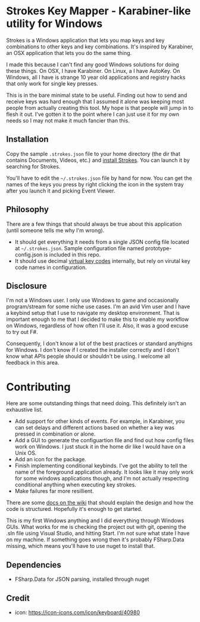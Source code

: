 
# Strokes Key Mapper - Karabiner-like utility for Windows

Strokes is a Windows application that lets you map keys and key combinations to other keys and key combinations. It's inspired by Karabiner, an OSX application that lets you do the same thing.

I made this because I can't find any good Windows solutions for doing these things. On OSX, I have Karabiner. On Linux, a I have AutoKey. On Windows, all I have is strange 10 year old applications and registry hacks that only work for single key presses.

This is in the bare minimal state to be useful. Finding out how to send and receive keys was hard enough that I assumed it alone was keeping most people from actually creating this tool. My hope is that people will jump in to flesh it out. I've gotten it to the point where I can just use it for my own needs so I may not make it much fancier than this.

## Installation

Copy the sample `.strokes.json` file to your home directory (the dir that contains Documents, Videos, etc.) and [install Strokes][sample-installer]. You can launch it by searching for Strokes.

You'll have to edit the `~/.strokes.json` file by hand for now. You can get the names of the keys you press by right clicking the icon in the system tray after you launch it and picking Event Viewer.

## Philosophy

There are a few things that should always be true about this application (until someone tells me why I'm wrong).

- It should get everything it needs from a single JSON config file located at `~/.strokes.json`. Sample configuration file named prototype-config.json is included in this repo.
- It should use decimal [virtual key codes][keycodes] internally, but rely on virutal key code names in configuration.

## Disclosure

I'm not a Windows user. I only use Windows to game and occasionally program/stream for some niche use cases. I'm an avid Vim user and I have a keybind setup that I use to navigate my desktop environment. That is important enough to me that I decided to make this to enable my workflow on Windows, regardless of how often I'll use it. Also, it was a good excuse to try out F#.

Consequently, I don't know a lot of the best practices or standard anythigns for Windows. I don't know if I created the installer correctly and I don't know what APIs people should or shouldn't be using. I welcome all feedback in this area.

# Contributing
Here are some outstanding things that need doing. This definitely isn't an exhaustive list.

- Add support for other kinds of events. For example, in Karabiner, you can set delays and different actions based on whether a key was pressed in combination or alone.
- Add a GUI to generate the configuartion file and find out how config files work on Windows. I just stuck it in the home dir like I would have on a Unix OS.
- Add an icon for the package.
- Finish implementing conditional keybinds. I've got the ability to tell the name of the foreground application already. It looks like it may only work for some windows applications though, and I'm not actually respecting conditional anything when executing key strokes.
- Make failures far more resillient.

There are some [docs on the wiki][wiki_docs] that should explain the design and how the code
is structured. Hopefully it's enough to get started.

This is my first Windows anything and I did everything through Windows GUIs. What works for me is checking the project out with git, opening the .sln file using Visual Studio, and hitting Start. I'm not sure what state I have on my machine. If something goes wrong then it's probably FSharp.Data missing, which means you'll have to use nuget to install that.

## Dependencies
- FSharp.Data for JSON parsing, installed through nuget

[global-key-listener]: https://stackoverflow.com/questions/17579658/how-to-intercept-all-the-keyboard-events-and-prevent-losing-focus-in-a-winforms
[keycodes]: https://docs.microsoft.com/en-us/windows/win32/inputdev/virtual-key-codes
[sendinput-ffi-tips]: https://stackoverflow.com/questions/12761169/send-keys-through-sendinput-in-user32-dll
[consume-keys]: https://www.codeproject.com/Articles/14485/Low-level-Windows-API-hooks-from-C-to-stop-unwante
[scancodes-over-vks]: https://stackoverflow.com/questions/49224390/c-sendinput-doesnt-manage-alt-codes-properly
[scancodes-demystified]: http://www.quadibloc.com/comp/scan.htm
[correct-native-api-model]: https://github.com/michaelnoonan/inputsimulator/blob/master/WindowsInput/Native/KEYBDINPUT.cs#L13
[ApplicationFrameHost-issue]: https://github.com/ActivityWatch/activitywatch/issues/182
[nuget-package-manager]: https://docs.microsoft.com/en-us/nuget/quickstart/install-and-use-a-package-in-visual-studio
[sample-installer]: https://github.com/naddeoa/strokes/releases/download/sample/StrokesInstaller.msi
[wiki_docs]: https://github.com/naddeoa/strokes/wiki

## Credit
- icon: https://icon-icons.com/icon/keyboard/40980

